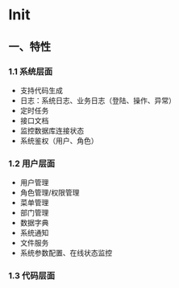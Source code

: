 # Init

## 一、特性

### 1.1 系统层面

- 支持代码生成
- 日志：系统日志、业务日志（登陆、操作、异常）
- 定时任务
- 接口文档
- 监控数据库连接状态
- 系统鉴权（用户、角色）

### 1.2 用户层面

- 用户管理
- 角色管理/权限管理
- 菜单管理
- 部门管理
- 数据字典
- 系统通知
- 文件服务
- 系统参数配置、在线状态监控

### 1.3 代码层面
